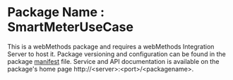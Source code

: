 # Package Name : SmartMeterUseCase
This is a webMethods package and requires a webMethods Integration Server to host it. Package versioning and configuration can be found in the package [manifest](./SmartMeterUseCase/manifest.v3) file. Service and API documentation is available on the package's home page http://&lt;server&gt;:&lt;port&gt;/&lt;packagename>.